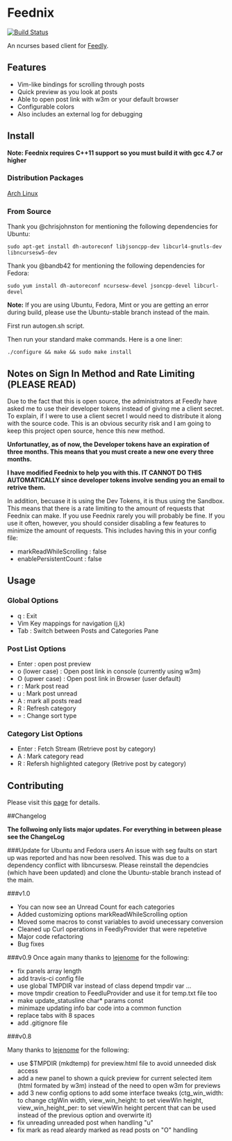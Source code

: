 Feednix
=======
[![Build Status](https://travis-ci.org/Jarkore/Feednix.svg?branch=v0.9)](https://travis-ci.org/Jarkore/Feednix)

An ncurses based client for [Feedly](http://feedly.com/).

## Features

* Vim-like bindings for scrolling through posts
* Quick preview as you look at posts
* Able to open post link with w3m or your default browser
* Configurable colors
* Also includes an external log for debugging

## Install

**Note: Feednix requires C++11 support so you must build it with gcc 4.7 or higher**

### Distribution Packages

[Arch Linux](https://aur.archlinux.org/packages/feednix/)

### From Source
Thank you @chrisjohnston for mentioning the following dependencies for Ubuntu:

`sudo apt-get install dh-autoreconf libjsoncpp-dev libcurl4-gnutls-dev libncursesw5-dev`

Thank you @bandb42 for mentioning the following dependencies for Fedora:

`sudo yum install dh-autoreconf ncursesw-devel jsoncpp-devel libcurl-devel`

**Note:** If you are using Ubuntu, Fedora, Mint or you are getting an error during build, please use the Ubuntu-stable branch instead of the main.

First run autogen.sh script.

Then run your standard make commands. Here is a one liner:

`./configure && make && sudo make install`


## Notes on Sign In Method and Rate Limiting (PLEASE READ)

Due to the fact that this is open source, the administrators at Feedly have
asked me to use their developer tokens instead of giving me a client secret.
To explain, if I were to use a client secret I would need to distribute it
along with the source code. This is an obvious security risk and I am going
to keep this project open source, hence this new method.

**Unfortunatley, as of now, the Developer tokens have an expiration of**
**three months. This means that you must create a new one every three months.**

**I have modified Feednix to help you with this. IT CANNOT DO THIS**
**AUTOMATICALLY since developer tokens involve sending you an email**
**to retrive them.**

In addition, becuase it is using the Dev Tokens, it is thus using the Sandbox.
This means that there is a rate limiting to the amount of requests that Feednix
can make. If you use Feednix rarely you will probably be fine. If you use it often,
however, you should consider disabling a few features to minimize the amount of
requests. This includes having this in your config file:

* markReadWhileScrolling : false
* enablePersistentCount : false


## Usage

### Global Options

* q : Exit
* Vim Key mappings for navigation (j,k)
* Tab : Switch between Posts and Categories Pane

### Post List Options

* Enter : open post preview
* o (lower case) : Open post link in console (currently using w3m)
* O (upwer case) : Open post link in Browser (user default)
* r : Mark post read
* u : Mark post unread
* A : mark all posts read
* R : Refresh category
* = : Change sort type

### Category List Options

* Enter : Fetch Stream (Retrieve post by category)
* A : Mark category read
* R : Refersh highlighted category (Retrive post by category)

## Contributing

Please visit this [page](https://feednix-jarkore.rhcloud.com) for details.

##Changelog

**The follwoing only lists major updates. For everything in between please see the ChangeLog**

###Update for Ubuntu and Fedora users
An issue with seg faults on start up was reported and has now been resolved. This was due to a dependency conflict with libncursesw. Please reinstall the dependcies (which have been updated) and clone the Ubuntu-stable branch instead of the main.

###v1.0

* You can now see an Unread Count for each categories
* Added customizing options markReadWhileScrolling option
* Moved some macros to const variables to avoid unecessary conversion
* Cleaned up Curl operations in FeedlyProvider that were repetetive
* Major code refactoring
* Bug fixes

###v0.9
Once again many thanks to [lejenome](https://github.com/lejenome) for the following:

* fix panels array length
* add travis-ci config file
* use global TMPDIR var instead of class depend tmpdir var … 
* move tmpdir creation to FeedluProvider and use it for temp.txt file too
* make update_statusline char\* params const
* minimaze updating info bar code into a common function
* replace tabs with 8 spaces
* add .gitignore file 

###v0.8

Many thanks to [lejenome](https://github.com/lejenome) for the following: 

* use $TMPDIR (mkdtemp) for preview.html file to avoid unneeded disk access
* add a new panel to shown a quick preview for current selected item (html formated by w3m) instead of the need to open w3m for previews
* add 3 new config options to add some interface tweaks (ctg_win_width: to change ctgWin width, view_win_height: to set viewWin height, view_win_height_per: to set viewWin height percent that can be used instead of the previous option and overwirte it)
* fix unreading unreaded post when handling "u"
* fix mark as read aleardy marked as read posts on "O" handling

